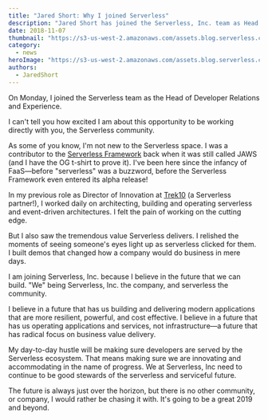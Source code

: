 ```yaml
---
title: "Jared Short: Why I joined Serverless"
description: "Jared Short has joined the Serverless, Inc. team as Head of Developer Relations and Experience. Here's why."
date: 2018-11-07
thumbnail: "https://s3-us-west-2.amazonaws.com/assets.blog.serverless.com/header+images/general-header.jpg"
category:
  - news
heroImage: "https://s3-us-west-2.amazonaws.com/assets.blog.serverless.com/header+images/general-header.jpg"
authors:
  - JaredShort
---
```


On Monday, I joined the Serverless team as the Head of Developer Relations and Experience.

I can't tell you how excited I am about this opportunity to be working directly with you, the Serverless community.

As some of you know, I'm not new to the Serverless space. I was a contributor to the [Serverless Framework](https://serverless.com/framework/) back when it was still called JAWS (and I have the OG t-shirt to prove it). I've been here since the infancy of FaaS—before "serverless" was a buzzword, before the Serverless Framework even entered its alpha release!

In my previous role as Director of Innovation at [Trek10](https://www.trek10.com/blog/category/serverless/) (a Serverless partner!), I worked daily on architecting, building and operating serverless and event-driven architectures. I felt the pain of working on the cutting edge.

But I also saw the tremendous value Serverless delivers. I relished the moments of seeing someone's eyes light up as serverless clicked for them. I built demos that changed how a company would do business in mere days.

I am joining Serverless, Inc. because I believe in the future that we can build. "We" being Serverless, Inc. the company, and serverless the community.

I believe in a future that has us building and delivering modern applications that are more resilient, powerful, and cost effective. I believe in a future that has us operating applications and services, not infrastructure—a future that has radical focus on business value delivery.

My day-to-day hustle will be making sure developers are served by the Serverless ecosystem. That means making sure we are innovating and accommodating in the name of progress. We at Serverless, Inc need to continue to be good stewards of the serverless and serviceful future.

The future is always just over the horizon, but there is no other community, or company, I would rather be chasing it with. It's going to be a great 2019 and beyond.
